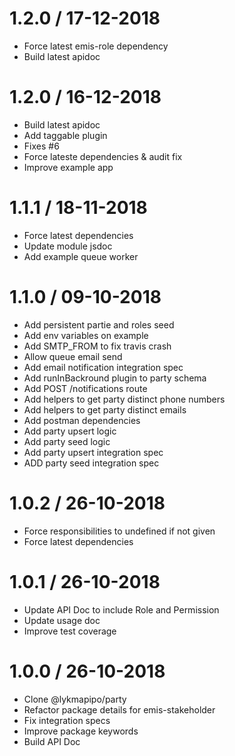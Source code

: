 # 1.2.0 / 17-12-2018
- Force latest emis-role dependency
- Build latest apidoc

# 1.2.0 / 16-12-2018
- Build latest apidoc
- Add taggable plugin   
- Fixes #6
- Force lateste dependencies & audit fix
- Improve example app

# 1.1.1 / 18-11-2018
- Force latest dependencies
- Update module jsdoc 
- Add example queue worker

# 1.1.0 / 09-10-2018
- Add persistent partie and roles seed
- Add env variables on example
- Add SMTP_FROM to fix travis crash
- Allow queue email send
- Add email notification integration spec
- Add runInBackround plugin to party schema
- Add POST /notifications route
- Add helpers to get party distinct phone numbers
- Add helpers to get party distinct emails
- Add postman dependencies
- Add party upsert logic
- Add party seed logic
- Add party upsert integration spec
- ADD party seed integration spec


# 1.0.2 / 26-10-2018
- Force responsibilities to undefined if not given
- Force latest dependencies

# 1.0.1 / 26-10-2018
- Update API Doc to include Role and Permission
- Update usage doc
- Improve test coverage         


# 1.0.0 / 26-10-2018
- Clone @lykmapipo/party
- Refactor package details for emis-stakeholder
- Fix integration specs
- Improve package keywords
- Build API Doc

